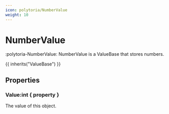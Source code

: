 ```yaml
---
icon: polytoria/NumberValue
weight: 10
---
```


# NumberValue

:polytoria-NumberValue: NumberValue is a ValueBase that stores numbers.

{{ inherits("ValueBase") }}

## Properties

### Value:int { property }

The value of this object.
